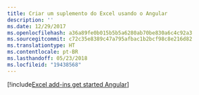 ```yaml
---
title: Criar um suplemento do Excel usando o Angular
description: ''
ms.date: 12/29/2017
ms.openlocfilehash: a36a89fe0b015b5b5a6280ab70be830a6c4c92a3
ms.sourcegitcommit: c72c35e8389c47a795afbac1b2bcf98c8e216d82
ms.translationtype: HT
ms.contentlocale: pt-BR
ms.lasthandoff: 05/23/2018
ms.locfileid: "19438568"
---
```

[!include[Excel add-ins get started Angular](../includes/file-get-started-excel-angular.md)]